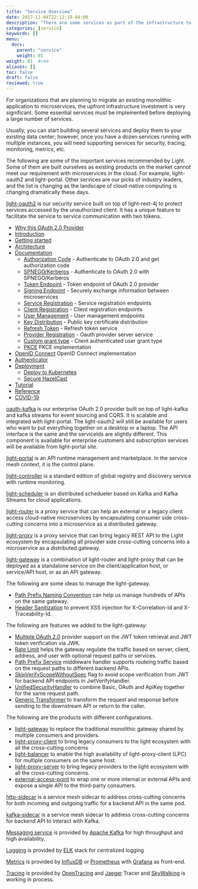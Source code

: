 ```yaml
---
title: "Service Overview"
date: 2017-11-04T22:12:19-04:00
description: "There are some services as part of the infrastructure to support microservices"
categories: [service]
keywords: []
menu:
  docs:
    parent: "service"
    weight: 01
weight: 01	#rem
aliases: []
toc: false
draft: false
reviewed: true
---
```


For organizations that are planning to migrate an existing monolithic application to microservices, the upfront infrastructure investment is very significant. Some essential services must be implemented before deploying a large number of services.

Usually, you can start building several services and deploy them to your existing data center; however, once you have a dozen services running with multiple instances, you will need supporting services for security, tracing, monitoring, metrics, etc.

The following are some of the important services recommended by Light. Some of them are built ourselves as existing products on the market cannot meet our requirement with microservices in the cloud. For example, light-oauth2 and light-portal. Other services are our picks of industry leaders, and the list is changing as the landscape of cloud-native computing is changing dramatically these days.

[light-oauth2][] is our security service built on top of light-rest-4j to protect services accessed by the unauthorized client. It has a unique feature to facilitate the service to service communication with two tokens.

- [Why this OAuth 2.0 Provider](/service/oauth/why-this-oauth/)
- [Introduction](/service/oauth/introduction/)
- [Getting started](/getting-started/light-oauth2/)
- [Architecture](/service/oauth/architecture/)
- [Documentation](/service/oauth/service/)
  * [Authorization Code][] - Authenticate to OAuth 2.0 and get authorization code
  * [SPNEGO/Kerberos][] - Authenticate to OAuth 2.0 with SPNEGO/Kerberos
  * [Token Endpoint][] - Token endpoint of OAuth 2.0 provider
  * [Signing Endpoint][] - Securely exchange information between microservices
  * [Service Registration][] - Service registration endpoints
  * [Client Registration][] - Client registration endpoints
  * [User Management][] - User management endpoints
  * [Key Distribution][] - Public key certificate distribution
  * [Refresh Token][] - Refresh token service
  * [Provider Registration][] - Oauth provider server service
  * [Custom grant type][] - Client authenticated user grant type
  * [PKCE][] PKCE implementation
- [OpenID Connect][] OpenID Connect implementation
- [Authenticator](/service/oauth/authenticator/)
- [Deployment](/service/oauth/deployment/)
  * [Deploy to Kubernetes](/service/oauth/deployment/kubernetes/)
  * [Secure HazelCast](/service/oauth/deployment/hazelcast/)
- [Tutorial](/tutorial/oauth/)
- [Reference](/service/oauth/reference/)
- [COVID-19](/service/covid-19/)


[oauth-kafka][] is our enterprise OAuth 2.0 provider built on top of light-kafka and kafka streams for event sourcing and CQRS. It is scalable and integrated with light-portal. The light-oauth2 will still be available for users who want to put everything together on a desktop or a laptop. The API interface is the same and the serviceIds are slightly different. This component is available for enterprise customers and subscription services will be available from light-portal site.

[light-portal][] is an API runtime management and marketplace. In the service mesh context, it is the control plane. 

[light-controller][] is a standard edition of global registry and discovery service with runtime monitoring. 

[light-scheduler][] is an distributed schedueler based on Kafka and Kafka Streams for cloud applications.

[light-router][] is a proxy service that can help an external or a legacy client access cloud-native microservices by encapsulating consumer side cross-cutting concerns into a microservice as a distributed gateway.

[light-proxy][] is a proxy service that can bring legacy REST API to the Light ecosystem by encapsulating all provider side cross-cutting concerns into a microservice as a distributed gateway. 

[light-gateway][] is a combination of light-router and light-proxy that can be deployed as a standalone service on the client/application host, or service/API host, or as an API gateway. 

The following are some ideas to manage the light-gateway.

* [Path Prefix Naming Convention][] can help us manage hundreds of APIs on the same gateway.
* [Header Sanitization][] to prevent XSS injection for X-Correlation-Id and X-Traceability-Id.

The following are features we added to the light-gateway: 

* [Multiple OAuth 2.0][] provider support on the JWT token retrieval and JWT token verification via JWK. 
* [Rate Limit][] helps the gateway regulate the traffic based on server, client, address, and user with optional request paths or services. 
* [Path Prefix Service][] middleware handler supports routeing traffic based on the request paths to different backend APIs.
* [SkipVerifyScopeWithoutSpec][] flag to avoid scope verification from JWT for backend API endpoints in JwtVerifyHandler.
* [UnifiedSecurityHandler][] to combine Basic, OAuth and ApiKey together for the same request path. 
* [Generic Transformer][] to transform the request and response before sending to the downstream API or return to the caller.

The following are the products with different configurations. 

* [light-gateway][] to replace the traditional monolithic gateway shared by multiple consumers and providers. 
* [light-proxy-client][] to bring legacy consumers to the light ecosystem with all the cross-cutting concerns
* [light-balancer][] to enable the high availability of light-proxy-client (LPC) for multiple consumers on the same host.
* [light-proxy-server][] to bring legacy providers to the light ecosystem with all the cross-cutting concerns. 
* [external-access-point][] to wrap one or more internal or external APIs and expose a single API to the third-party consumers.


[http-sidecar][] is a service mesh sidecar to address cross-cutting concerns for both incoming and outgoing traffic for a backend API in the same pod.

[kafka-sidecar][] is a service mesh sidecar to address cross-cutting concerns for backend API to interact with Kafka. 

[Messaging service][] is provided by [Apache Kafka][] for high throughput and high availability. 

[Logging][] is provided by [ELK][] stack for centralized logging

[Metrics][] is provided by [InfluxDB][] or [Prometheus][] with [Grafana][] as front-end.

[Tracing][] is provided by [OpenTracing][] and [Jaeger][] Tracer and [SkyWalking][] is working in process. 


[light-oauth2]: /service/oauth/
[oauth-kafka]: /service/oauth-kafka/
[light-proxy]: /service/proxy/
[light-gateway]: /service/gateway/
[light-portal]: /service/portal/
[Messaging service]: /service/messaging/
[Apache Kafka]: https://kafka.apache.org/
[Logging]: /service/logging/
[ELK]: https://www.elastic.co/webinars/introduction-elk-stack
[Metrics]: /service/metrics/
[InfluxDB]: https://www.influxdata.com/
[Prometheus]: https://prometheus.io/
[Grafana]: https://grafana.com/
[Authorization Code]: /service/oauth/service/code/
[Token Endpoint]: /service/oauth/service/token/
[Service Registration]: /service/oauth/service/service/
[Client Registration]: /service/oauth/service/client/
[User Management]: /service/oauth/service/user/
[Key Distribution]: /service/oauth/service/key/
[Refresh Token]: /service/oauth/service/fresh-token/
[Provider Registration]: /service/oauth/service/provider/
[SPNEGO/Kerberos]: /service/oauth/service/spnego/
[Signing Endpoint]: /service/oauth/service/signing/
[PKCE]: /service/oauth/service/pkce/
[Custom grant type]: /service/oauth/service/custom/
[OpenID Connect]: /service/oauth/serivce/openid/
[light-router]: /service/router/
[Tracing]: /service/tracing/
[OpenTracing]: /service/tracing/open-tracing/
[Jaeger]: /service/tracing/jaeger/
[SkyWalking]: /service/tracing/skywalking/
[How to secure Hazelcast]: /service/oauth/deployment/hazelcast/
[light-controller]: /service/controller/
[light-scheduler]: /service/scheduler/
[http-sidecar]: /service/http-sidecar/
[kafka-sidecar]: /service/kafka-sidecar/
[Light Gateway]: /service/gateway/
[http-sidecar]: /service/http-sidecar/
[Multiple OAuth 2.0]: /service/gateway/multiple-oauth/
[Rate Limit]: /concern/limit/
[Path Prefix Service]: /service/gateway/path-prefix/
[light-proxy-client]: /service/gateway/light-proxy-client/
[light-gateway]: /service/gateway/light-gateway/
[light-balancer]: /service/gateway/light-balancer/
[light-proxy-server]: /service/gateway/light-proxy-server/
[SkipVerifyScopeWithoutSpec]: /service/gateway/skip-scope/
[UnifiedSecurityHandler]: /service/gateway/unified-security/
[Generic Transformer]: /service/gateway/generic-transformer/
[external-access-point]: /service/gateway/external-access-point/
[Path Prefix Naming Convention]: /service/gateway/naming-convention/
[Header Sanitization]: /service/gateway/header-sanitization/
